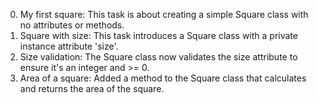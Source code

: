 0. My first square: This task is about creating a simple Square class with no attributes or methods.
1. Square with size: This task introduces a Square class with a private instance attribute 'size'.
2. Size validation: The Square class now validates the size attribute to ensure it's an integer and >= 0.
3. Area of a square: Added a method to the Square class that calculates and returns the area of the square.
